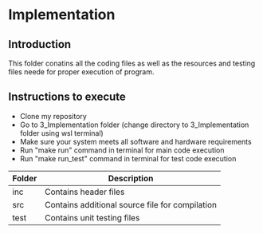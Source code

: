 # Implementation

## Introduction
This folder conatins all the coding files as well as the resources and testing files neede for proper execution of program.

## Instructions to execute
* Clone my repository
* Go to 3_Implementation folder (change directory to 3_Implementation folder using wsl terminal)
* Make sure your system meets all software and hardware requirements
* Run "make run" command in terminal for main code execution
* Run "make run_test" command in terminal for test code execution

| Folder | Description |
| --- | --- | 
| inc | Contains header files | 
| src | Contains additional source file for compilation | 
| test | Contains unit testing files |
